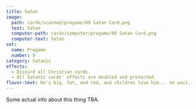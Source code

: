 ```yaml
---
title: Satan
image: 
  path: cards/scanned/pregame/09 Satan Card.png
  text: Satan
  computer-path: cards/computer/pregame/09 Satan Card.png
  computer-text: Satan
set:
  name: Pregame
  number: 9
category: Satanic
effects: 
  - Discard all Christian cards.
  - All Satanic cards' effects are doubled and protected.
flavor-text: He's big, fat, and red, and children love him... no wait, wrong guy, he's Satan.
---
```

Some actual info about this thing TBA.

